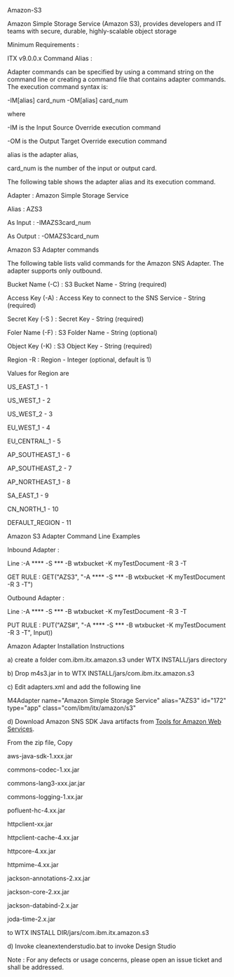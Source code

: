 Amazon-S3

Amazon Simple Storage Service (Amazon S3), provides developers and IT teams with secure, durable, highly-scalable object storage


Minimum Requirements :

ITX v9.0.0.x
Command Alias :

Adapter commands can be specified by using a command string on the command line or creating a command file that contains adapter commands. The execution command syntax is:

-IM[alias] card_num
-OM[alias] card_num

where

-IM is the Input Source Override execution command

-OM is the Output Target Override execution command

alias is the adapter alias,

card_num is the number of the input or output card.

The following table shows the adapter alias and its execution command.

Adapter : Amazon Simple Storage Service

Alias : AZS3

As Input : -IMAZS3card_num

As Output : -OMAZS3card_num

Amazon S3 Adapter commands


The following table lists valid commands for the Amazon SNS Adapter. The adapter supports only outbound.

Bucket Name (-C) : S3 Bucket Name - String (required)

Access Key (-A) : Access Key to connect to the SNS Service - String (required)

Secret Key (-S ) : Secret Key - String (required)

Foler Name (-F) : S3 Folder Name - String (optional)

Object Key (-K) : S3 Object Key - String (required)

Region -R : Region - Integer (optional, default is 1)

Values for Region are

US_EAST_1 - 1

US_WEST_1 - 2

US_WEST_2 - 3

EU_WEST_1 - 4

EU_CENTRAL_1 - 5

AP_SOUTHEAST_1 - 6

AP_SOUTHEAST_2 - 7

AP_NORTHEAST_1 - 8

SA_EAST_1 - 9

CN_NORTH_1 - 10

DEFAULT_REGION - 11


Amazon S3 Adapter Command Line Examples


Inbound Adapter :

Line :-A **** -S *** -B wtxbucket -K myTestDocument -R 3 -T

GET RULE : GET("AZS3", "-A **** -S *** -B wtxbucket -K myTestDocument -R 3 -T")

Outbound Adapter :

Line :-A **** -S *** -B wtxbucket -K myTestDocument -R 3 -T

PUT RULE : PUT("AZS#", "-A **** -S *** -B wtxbucket -K myTestDocument -R 3 -T", Input))


Amazon Adapter Installation Instructions

a) create a folder com.ibm.itx.amazon.s3 under WTX INSTALL/jars directory

b) Drop m4s3.jar in to WTX INSTALL/jars/com.ibm.itx.amazon.s3

c) Edit adapters.xml and add the following line

M4Adapter name="Amazon Simple Storage Service" alias="AZS3" id="172" type="app" class="com/ibm/itx/amazon/s3"

d) Download Amazon SNS SDK Java artifacts from [Tools for Amazon Web Services](https://aws.amazon.com/tools/).

From the zip file, Copy

aws-java-sdk-1.xxx.jar

commons-codec-1.xx.jar

commons-lang3-xxx.jar.jar

commons-logging-1.xx.jar

pofluent-hc-4.xx.jar

httpclient-xx.jar

httpclient-cache-4.xx.jar

httpcore-4.xx.jar

httpmime-4.xx.jar

jackson-annotations-2.xx.jar

jackson-core-2.xx.jar

jackson-databind-2.x.jar

joda-time-2.x.jar

to WTX INSTALL DIR/jars/com.ibm.itx.amazon.s3

d) Invoke cleanextenderstudio.bat to invoke Design Studio

Note : For any defects or usage concerns, please open an issue ticket and shall be addressed.
